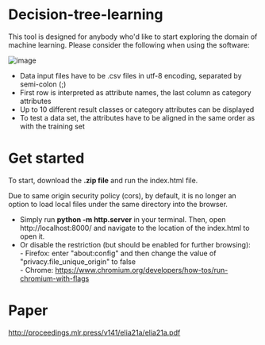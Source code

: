 # Decision-tree-learning

This tool is designed for anybody who'd like to start exploring the domain of machine learning. Please consider the following when using the software:

![image](https://user-images.githubusercontent.com/29278598/158385697-f150b237-3578-410b-9f6c-ff35324a45b9.png)

- Data input files have to be .csv files in utf-8 encoding, separated by semi-colon (;)
- First row is interpreted as attribute names, the last column as category attributes
- Up to 10 different result classes or category attributes can be displayed
- To test a data set, the attributes have to be aligned in the same order as with the training set

# Get started

To start, download the **.zip file** and run the index.html file.

Due to same origin security policy (cors), by default, it is no longer an option to load local files under the same directory into the browser.

- Simply run 
**python -m http.server**
in your terminal.
Then, open http://localhost:8000/ and navigate to the location of the index.html to open it.
- Or disable the restriction (but should be enabled for further browsing):  
        - Firefox: enter "about:config" and then change the value of "privacy.file_unique_origin" to false  
        - Chrome: https://www.chromium.org/developers/how-tos/run-chromium-with-flags  
        
# Paper

http://proceedings.mlr.press/v141/elia21a/elia21a.pdf 

